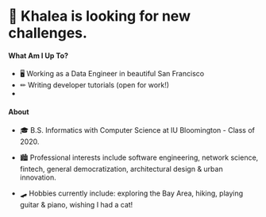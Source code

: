 # 🎈  Khalea is looking for new challenges.  


#### What Am I Up To?

- 🖥 Working as a Data Engineer in beautiful San Francisco
- ✏ Writing developer tutorials (open for work!)
- 


#### About

- 🎓  B.S. Informatics with Computer Science at IU Bloomington - Class of 2020.

- 🏙  Professional interests include software engineering, network science, fintech, general democratization, architectural design & urban innovation. 

- 🛹  Hobbies currently include: exploring the Bay Area, hiking, playing guitar & piano, wishing I had a cat!



<!--
**khalea/khalea** is a ✨ _special_ ✨ repository because its `README.md` (this file) appears on your GitHub profile.

Things to Add

- Add tech stack/proficiencies
- Recent projects
- Website link

Here are some ideas to get you started:

- 🔭 I’m currently working on ...
- 🌱 I’m currently learning ...
- 👯 I’m looking to collaborate on ...
- 🤔 I’m looking for help with ...
- 💬 Ask me about ...
- 📫 How to reach me: ...
- 😄 Pronouns: ...
- ⚡ Fun fact: ...
-->

